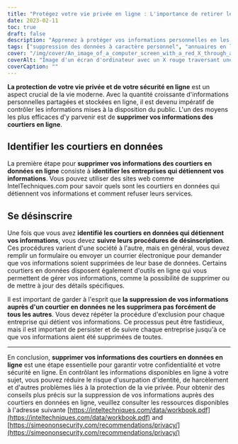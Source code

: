 ```yaml
---
title: "Protégez votre vie privée en ligne : L'importance de retirer les informations des courtiers en données"
date: 2023-02-11
toc: true
draft: false
description: "Apprenez à protéger vos informations personnelles en les supprimant des annuaires en ligne et des courtiers en données grâce à ce guide complet."
tags: ["suppression des données à caractère personnel", "annuaires en ligne", "courtiers en données", "protection de la vie privée", "guide complet", "supprimer des informations personnelles", "vie privée en ligne", "internet privacy", "vie privée en ligne", "courtiers en données", "supprimer les informations", "IntelTechniques", "SimeonOnSecurity", "sécurité en ligne", "protection de la vie privée", "protéger la vie privée en ligne"]
cover: "/img/cover/An_image_of_a_computer_screen_with_a_red_X_through_a_list.png"
coverAlt: "Image d'un écran d'ordinateur avec un X rouge traversant une liste d'informations personnelles, telles que le nom, l'adresse et le numéro de téléphone, symbolisant la suppression des données personnelles des annuaires en ligne."
coverCaption: ""
---
```


**La protection de votre vie privée et de votre sécurité en ligne** est un aspect crucial de la vie moderne. Avec la quantité croissante d'informations personnelles partagées et stockées en ligne, il est devenu impératif de contrôler les informations mises à la disposition du public. L'un des moyens les plus efficaces d'y parvenir est de **supprimer vos informations des courtiers en ligne**.

## Identifier les courtiers en données

La première étape pour **supprimer vos informations des courtiers en données en ligne** consiste à **identifier les entreprises qui détiennent vos informations**. Vous pouvez utiliser des sites web comme IntelTechniques.com pour savoir quels sont les courtiers en données qui détiennent vos informations et comment refuser leurs services.

## Se désinscrire

Une fois que vous avez **identifié les courtiers en données qui détiennent vos informations**, vous devez **suivre leurs procédures de désinscription**. Ces procédures varient d'une société à l'autre, mais en général, vous devez remplir un formulaire ou envoyer un courrier électronique pour demander que vos informations soient supprimées de leur base de données. Certains courtiers en données disposent également d'outils en ligne qui vous permettent de gérer vos informations, comme la possibilité de supprimer ou de mettre à jour des détails spécifiques.

Il est important de garder à l'esprit que **la suppression de vos informations auprès d'un courtier en données ne les supprimera pas forcément de tous les autres**. Vous devez répéter la procédure d'exclusion pour chaque entreprise qui détient vos informations. Ce processus peut être fastidieux, mais il est important de persister et de suivre chaque entreprise jusqu'à ce que vos informations aient été supprimées de toutes.

_________________________

En conclusion, **supprimer vos informations des courtiers en données en ligne** est une étape essentielle pour garantir votre confidentialité et votre sécurité en ligne. En contrôlant les informations disponibles en ligne à votre sujet, vous pouvez réduire le risque d'usurpation d'identité, de harcèlement et d'autres problèmes liés à la protection de la vie privée. Pour obtenir des conseils plus précis sur la suppression de vos informations auprès des courtiers en données en ligne, veuillez consulter les ressources disponibles à l'adresse suivante [https://inteltechniques.com/data/workbook.pdf](https://inteltechniques.com/data/workbook.pdf) and [https://simeononsecurity.com/recommendations/privacy/](https://simeononsecurity.com/recommendations/privacy/)


